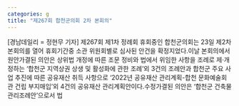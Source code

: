 ```yaml
---
categories: g
title: "제267회 합천군의회 2차 본회의"
---
```

[경남데일리 = 정현무 기자] 제267회 제1차 정례회 휴회중인 합천군의회는 23일 제2차 본회의를 열어 휴회기간중 소관 위원회별로 심사된 안건을 확정지었다.이날 본회의에서 원안가결된 의안은 상위법 개정에 따른 조문 정비와 법에서 위임한 사항을 조례로 제·개정하는 ‘합천군 지역상권 상생 및 활성화에 관한 조례’외 3건의 조례안과 합천군 주요 사업 추진에 따른 공유재산 취득 사항으로 ‘2022년 공유재산 관리계획-합천 문화예술회관 건립 부지매입’외 4건의 공유재산 관리계획안이다.수정가결된 의안은 ‘합천군 건축물 관리조례안’으로서 법